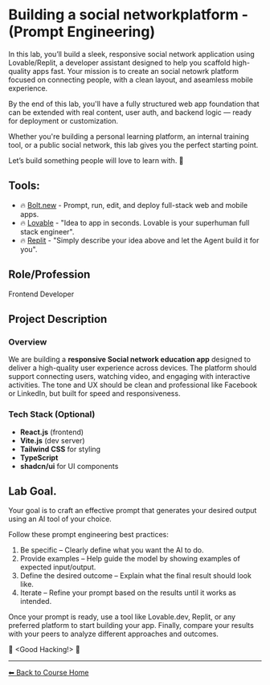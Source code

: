 # Building a social networkplatform - (Prompt Engineering)

In this lab, you’ll build a sleek, responsive social network application using Lovable/Replit, a developer assistant designed to help you scaffold high-quality apps fast. Your mission is to create an social netowrk platform focused on connecting people, with a clean layout, and aseamless mobile experience.

By the end of this lab, you'll have a fully structured web app foundation that can be extended with real content, user auth, and backend logic — ready for deployment or customization.

Whether you're building a personal learning platform, an internal training tool, or a public social network, this lab gives you the perfect starting point.

Let’s build something people will love to learn with. 🚀


## Tools:

- 🔥 [Bolt.new](https://bolt.new/) - Prompt, run, edit, and deploy full-stack web and mobile apps.
- 🔥 [Lovable](https://lovable.dev/) - "Idea to app in seconds. Lovable is your superhuman full stack engineer".
- 🔥 [Replit](https://replit.com/) - "Simply describe your idea above and let the Agent build it for you".

## Role/Profession  
Frontend Developer

## Project Description

### Overview  
We are building a **responsive Social network education app** designed to deliver a high-quality user experience across devices. The platform should support connecting users, watching video, and engaging with interactive activities. The tone and UX should be clean and professional like Facebook or LinkedIn, but built for speed and responsiveness.


### Tech Stack  (Optional)
- **React.js** (frontend)  
- **Vite.js** (dev server)  
- **Tailwind CSS** for styling  
- **TypeScript**  
- **shadcn/ui** for UI components  

## Lab Goal.

Your goal is to craft an effective prompt that generates your desired output using an AI tool of your choice.

Follow these prompt engineering best practices:

1. Be specific – Clearly define what you want the AI to do.
2. Provide examples – Help guide the model by showing examples of expected input/output.
3. Define the desired outcome – Explain what the final result should look like.
4. Iterate – Refine your prompt based on the results until it works as intended.

Once your prompt is ready, use a tool like Lovable.dev, Replit, or any preferred platform to start building your app.
Finally, compare your results with your peers to analyze different approaches and outcomes.

 🚀 <Good Hacking!>  🚀

---
[⬅ Back to Course Home](../../README.md)